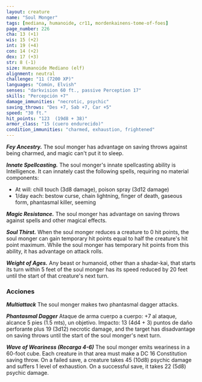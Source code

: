 ```yaml
---
layout: creature
name: "Soul Monger"
tags: [mediana, humanoide, cr11, mordenkainens-tome-of-foes]
page_number: 226
cha: 13 (+1)
wis: 15 (+2)
int: 19 (+4)
con: 14 (+2)
dex: 17 (+3)
str: 8 (-1)
size: Humanoide Mediano (elf)
alignment: neutral
challenge: "11 (7200 XP)"
languages: "Común, Elvish"
senses: "darkvision 60 ft., passive Perception 17"
skills: "Percepción +7"
damage_immunities: "necrotic, psychic"
saving_throws: "Des +7, Sab +7, Car +5"
speed: "30 ft."
hit_points: "123  (19d8 + 38)"
armor_class: "15 (cuero endurecido)"
condition_immunities: "charmed, exhaustion, frightened"
---
```


***Fey Ancestry.*** The soul monger has advantage on saving throws against being charmed, and magic can't put it to sleep.

***Innate Spellcasting.*** The soul monger's innate spellcasting ability is Intelligence. It can innately cast the following spells, requiring no material components:
* At will: chill touch (3d8 damage), poison spray (3d12 damage)
* 1/day each: bestow curse, chain lightning, finger of death, gaseous form, phantasmal killer, seeming

***Magic Resistance.*** The soul monger has advantage on saving throws against spells and other magical effects.

***Soul Thirst.*** When the soul monger reduces a creature to 0 hit points, the soul monger can gain temporary hit points equal to half the creature's hit point maximum. While the soul monger has temporary hit points from this ability, it has advantage on attack rolls.

***Weight of Ages.*** Any beast or humanoid, other than a shadar-kai, that starts its turn within 5 feet of the soul monger has its speed reduced by 20 feet until the start of that creature's next turn.

### Acciones

***Multiattack*** The soul monger makes two phantasmal dagger attacks.

***Phantasmal Dagger*** Ataque de arma cuerpo a cuerpo: +7 al ataque, alcance 5 pies (1.5 mts), un objetivo. Impacto: 13 (4d4 + 3) puntos de daño perforante plus 19 (3d12) necrotic damage, and the target has disadvantage on saving throws until the start of the soul monger's next turn.

***Wave of Weariness (Recarga 4-6)*** The soul monger emits weariness in a 60-foot cube. Each creature in that area must make a DC 16 Constitution saving throw. On a failed save, a creature takes 45 (10d8) psychic damage and suffers 1 level of exhaustion. On a successful save, it takes 22 (5d8) psychic damage.